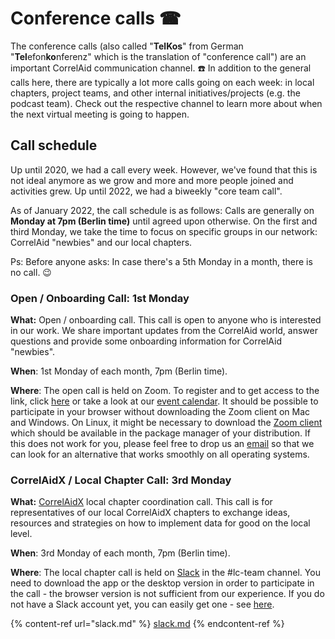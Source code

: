 # Conference calls ​☎

The conference calls (also called "**TelKos**" from German "**Tel**efon**ko**nferenz" which is the translation of "conference call") are an important CorrelAid communication channel. :telephone: In addition to the general calls here, there are typically a lot more calls going on each week: in local chapters, project teams, and other internal initiatives/projects (e.g. the podcast team). Check out the respective channel to learn more about when the next virtual meeting is going to happen.

## Call schedule

Up until 2020, we had a call every week. However, we've found that this is not ideal anymore as we grow and more and more people joined and activities grew. Up until 2022, we had a biweekly "core team call".&#x20;

As of January 2022, the call schedule is as follows: Calls are generally on **Monday at 7pm (Berlin time)** until agreed upon otherwise. On the first and third Monday, we take the time to focus on specific groups in our network: CorrelAid "newbies" and our local chapters.

Ps: Before anyone asks: In case there's a 5th Monday in a month, there is no call. :wink:

### Open / Onboarding Call: 1st Monday

**What:** Open / onboarding call. This call is open to anyone who is interested in our work. We share important updates from the CorrelAid world, answer questions and provide some onboarding information for CorrelAid "newbies".

**When**: 1st Monday of each month, 7pm (Berlin time).

**Where**: The open call is held on Zoom. To register and to get access to the link, click [here](https://pretix.eu/correlaid/open-onboarding/) or take a look at our [event calendar](https://correlcloud.org/index.php/apps/calendar/p/w4ak9WY4T6Ln452r). It should be possible to participate in your browser without downloading the Zoom client on Mac and Windows. On Linux, it might be necessary to download the [Zoom client](https://support.zoom.us/hc/en-us/articles/204206269-Installing-Zoom-on-Linux) which should be available in the package manager of your distribution. If this does not work for you, please feel free to drop us an [email](mailto:frie.p@correlaid.org) so that we can look for an alternative that works smoothly on all operating systems.

### CorrelAidX / Local Chapter Call: 3rd Monday

**What:** [CorrelAidX](../../correlaidx-manual/what-is-correlaidx.md) local chapter coordination call. This call is for representatives of our local CorrelAidX chapters to exchange ideas, resources and strategies on how to implement data for good on the local level.

**When**: 3rd Monday of each month, 7pm (Berlin time).

**Where**: The local chapter call is held on [Slack](../faq.md#everything-seems-to-be-on-slack-how-do-i-get-on-there) in the #lc-team channel. You need to download the app or the desktop version in order to participate in the call - the browser version is not sufficient from our experience. If you do not have a Slack account yet, you can easily get one - see [here](../faq.md#everything-seems-to-be-on-slack-how-do-i-get-on-there).

{% content-ref url="slack.md" %}
[slack.md](slack.md)
{% endcontent-ref %}

